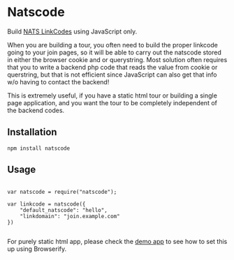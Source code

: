 # Natscode

Build [NATS LinkCodes](http://tmmwiki.com/index.php/NATS4_LinkCodes) using JavaScript only.


When you are building a tour, you often need to build the proper linkcode going to your join pages, so it will be able to carry out the natscode stored in either the browser cookie and or querystring. Most solution often requires that you to write a backend php code that reads the value from cookie or querstring, but that is not efficient since JavaScript can also get that info w/o having to contact the backend!


This is extremely useful, if you have a static html tour or building a single page application, and you want the tour to be completely independent of the backend codes.



## Installation


```
npm install natscode
```



## Usage


```

var natscode = require("natscode");

var linkcode = natscode({
	"default_natscode": "hello",
	"linkdomain": "join.example.com"
})


```

For purely static html app, please check the [demo app](https://github.com/openadult/natscode-demo) to see how to set this up using Browserify. 